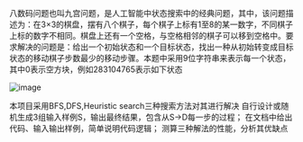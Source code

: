 八数码问题也叫九宫问题，是人工智能中状态搜索中的经典问题，其中，该问题描述为：在3×3的棋盘，摆有八个棋子，每个棋子上标有1至8的某一数字，不同棋子上标的数字不相同。棋盘上还有一个空格，与空格相邻的棋子可以移到空格中。要求解决的问题是：给出一个初始状态和一个目标状态，找出一种从初始转变成目标状态的移动棋子步数最少的移动步骤。本题中采用9位字符串来表示每一个状态，其中0表示空方块，例如283104765表示如下状态

![image](https://github.com/wahaoawahaoa/8-puzzle/assets/119476786/5e162203-436b-4014-b8d5-d09af530d58c)

本项目采用BFS,DFS,Heuristic search三种搜索方法对其进行解决
自行设计或随机生成3组输入样例S，输出最终结果，包含从S->D每一步的过程；
在文档中给出代码、输入输出样例，简单说明代码逻辑；
测算三种解法的性能，分析其优缺点
